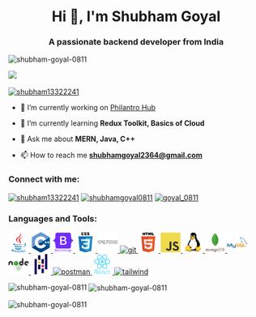 
<h1 align="center">Hi 👋, I'm Shubham Goyal</h1>
<h3 align="center">A passionate backend developer from India</h3>

<p align="left"> <img src="https://komarev.com/ghpvc/?username=shubham-goyal-0811&label=Profile%20views&color=0e75b6&style=flat" alt="shubham-goyal-0811" /> </p>

<p align="left"> <img src="https://dribbble.com/shots/4502924-Python-developer-animation/attachments/10432197?mode=media" /></p>
<p align="left"> <a href="https://twitter.com/shubham13322241" target="blank"><img src="https://img.shields.io/twitter/follow/shubham13322241?logo=twitter&style=for-the-badge" alt="shubham13322241" /></a> </p>

- 🔭 I’m currently working on [Philantro Hub](https://github.com/shubham-goyal-0811/PhilantroHub)

- 🌱 I’m currently learning **Redux Toolkit, Basics of Cloud**

- 💬 Ask me about **MERN, Java, C++**

- 📫 How to reach me **shubhamgoyal2364@gmail.com**

<h3 align="left">Connect with me:</h3>
<p align="left">
<a href="https://twitter.com/shubham13322241" target="blank"><img align="center" src="https://raw.githubusercontent.com/rahuldkjain/github-profile-readme-generator/master/src/images/icons/Social/twitter.svg" alt="shubham13322241" height="30" width="40" /></a>
<a href="https://linkedin.com/in/shubhamgoyal0811" target="blank"><img align="center" src="https://raw.githubusercontent.com/rahuldkjain/github-profile-readme-generator/master/src/images/icons/Social/linked-in-alt.svg" alt="shubhamgoyal0811" height="30" width="40" /></a>
<a href="https://www.leetcode.com/goyal_0811" target="blank"><img align="center" src="https://raw.githubusercontent.com/rahuldkjain/github-profile-readme-generator/master/src/images/icons/Social/leet-code.svg" alt="goyal_0811" height="30" width="40" /></a>
</p>

<h3 align="left">Languages and Tools:</h3>
<p align="left"> 
<a href="https://www.java.com" target="_blank" rel="noreferrer"> <img src="https://raw.githubusercontent.com/devicons/devicon/master/icons/java/java-original.svg" alt="java" width="40" height="40"/> </a>
<a href="https://www.w3schools.com/cpp/" target="_blank" rel="noreferrer"> <img src="https://raw.githubusercontent.com/devicons/devicon/master/icons/cplusplus/cplusplus-original.svg" alt="cplusplus" width="40" height="40"/> </a>
<a href="https://getbootstrap.com" target="_blank" rel="noreferrer"> <img src="https://raw.githubusercontent.com/devicons/devicon/master/icons/bootstrap/bootstrap-plain-wordmark.svg" alt="bootstrap" width="40" height="40"/> </a>  <a href="https://www.w3schools.com/css/" target="_blank" rel="noreferrer"> <img src="https://raw.githubusercontent.com/devicons/devicon/master/icons/css3/css3-original-wordmark.svg" alt="css3" width="40" height="40"/> </a> <a href="https://expressjs.com" target="_blank" rel="noreferrer"> <img src="https://raw.githubusercontent.com/devicons/devicon/master/icons/express/express-original-wordmark.svg" alt="express" width="40" height="40"/> </a> <a href="https://git-scm.com/" target="_blank" rel="noreferrer"> <img src="https://www.vectorlogo.zone/logos/git-scm/git-scm-icon.svg" alt="git" width="40" height="40"/> </a> <a href="https://www.w3.org/html/" target="_blank" rel="noreferrer"> <img src="https://raw.githubusercontent.com/devicons/devicon/master/icons/html5/html5-original-wordmark.svg" alt="html5" width="40" height="40"/> </a>  <a href="https://developer.mozilla.org/en-US/docs/Web/JavaScript" target="_blank" rel="noreferrer"> <img src="https://raw.githubusercontent.com/devicons/devicon/master/icons/javascript/javascript-original.svg" alt="javascript" width="40" height="40"/> </a> <a href="https://www.linux.org/" target="_blank" rel="noreferrer"> <img src="https://raw.githubusercontent.com/devicons/devicon/master/icons/linux/linux-original.svg" alt="linux" width="40" height="40"/> </a> <a href="https://www.mongodb.com/" target="_blank" rel="noreferrer"> <img src="https://raw.githubusercontent.com/devicons/devicon/master/icons/mongodb/mongodb-original-wordmark.svg" alt="mongodb" width="40" height="40"/> </a> <a href="https://www.mysql.com/" target="_blank" rel="noreferrer"> <img src="https://raw.githubusercontent.com/devicons/devicon/master/icons/mysql/mysql-original-wordmark.svg" alt="mysql" width="40" height="40"/> </a> <a href="https://nodejs.org" target="_blank" rel="noreferrer"> <img src="https://raw.githubusercontent.com/devicons/devicon/master/icons/nodejs/nodejs-original-wordmark.svg" alt="nodejs" width="40" height="40"/> </a> <a href="https://pandas.pydata.org/" target="_blank" rel="noreferrer"> <img src="https://raw.githubusercontent.com/devicons/devicon/2ae2a900d2f041da66e950e4d48052658d850630/icons/pandas/pandas-original.svg" alt="pandas" width="40" height="40"/> </a> <a href="https://postman.com" target="_blank" rel="noreferrer"> <img src="https://www.vectorlogo.zone/logos/getpostman/getpostman-icon.svg" alt="postman" width="40" height="40"/> </a> <a href="https://reactjs.org/" target="_blank" rel="noreferrer"> <img src="https://raw.githubusercontent.com/devicons/devicon/master/icons/react/react-original-wordmark.svg" alt="react" width="40" height="40"/> </a> <a href="https://tailwindcss.com/" target="_blank" rel="noreferrer"> <img src="https://www.vectorlogo.zone/logos/tailwindcss/tailwindcss-icon.svg" alt="tailwind" width="40" height="40"/> </a> </p>

<p><img align="left" src="https://github-readme-stats.vercel.app/api/top-langs?username=shubham-goyal-0811&show_icons=true&locale=en&layout=compact" alt="shubham-goyal-0811" /></p>

<p>&nbsp;<img align="center" src="https://github-readme-stats.vercel.app/api?username=shubham-goyal-0811&show_icons=true&locale=en" alt="shubham-goyal-0811" /></p>

<p><img align="center" src="https://github-readme-streak-stats.herokuapp.com/?user=shubham-goyal-0811&" alt="shubham-goyal-0811" /></p>
